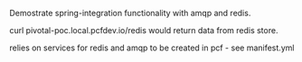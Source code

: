 Demostrate spring-integration functionality with amqp and redis.

curl pivotal-poc.local.pcfdev.io/redis would return data from redis store.

relies on services for redis and amqp to be created in pcf - see manifest.yml

